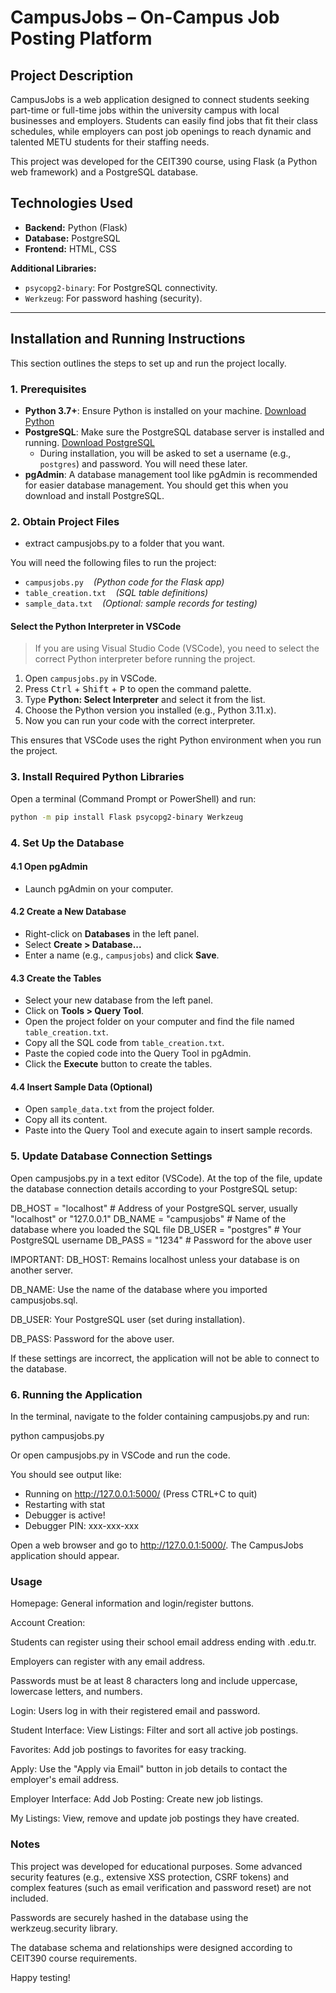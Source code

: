 # CampusJobs – On-Campus Job Posting Platform

## Project Description

CampusJobs is a web application designed to connect students seeking part-time or full-time jobs within the university campus with local businesses and employers. Students can easily find jobs that fit their class schedules, while employers can post job openings to reach dynamic and talented METU students for their staffing needs.

This project was developed for the CEIT390 course, using Flask (a Python web framework) and a PostgreSQL database.

## Technologies Used

- **Backend:** Python (Flask)
- **Database:** PostgreSQL
- **Frontend:** HTML, CSS

**Additional Libraries:**
- `psycopg2-binary`: For PostgreSQL connectivity.
- `Werkzeug`: For password hashing (security).

---

## Installation and Running Instructions

This section outlines the steps to set up and run the project locally.

### 1. Prerequisites

- **Python 3.7+**: Ensure Python is installed on your machine. [Download Python](https://www.python.org/downloads/)
- **PostgreSQL**: Make sure the PostgreSQL database server is installed and running. [Download PostgreSQL](https://www.enterprisedb.com/downloads/postgres-postgresql-downloads)
    - During installation, you will be asked to set a username (e.g., `postgres`) and password. You will need these later.
- **pgAdmin**: A database management tool like pgAdmin is recommended for easier database management. You should get this when you download and install PostgreSQL.

### 2. Obtain Project Files

- extract campusjobs.py to a folder that you want.

You will need the following files to run the project:
- `campusjobs.py` &nbsp;&nbsp;&nbsp;*(Python code for the Flask app)*
- `table_creation.txt` &nbsp;&nbsp;&nbsp;*(SQL table definitions)*
- `sample_data.txt` &nbsp;&nbsp;&nbsp;*(Optional: sample records for testing)*

#### **Select the Python Interpreter in VSCode**

> If you are using Visual Studio Code (VSCode), you need to select the correct Python interpreter before running the project.

1. Open `campusjobs.py` in VSCode.
2. Press <kbd>Ctrl</kbd> + <kbd>Shift</kbd> + <kbd>P</kbd> to open the command palette.
3. Type **Python: Select Interpreter** and select it from the list.
4. Choose the Python version you installed (e.g., Python 3.11.x).
5. Now you can run your code with the correct interpreter.

This ensures that VSCode uses the right Python environment when you run the project.

### 3. Install Required Python Libraries

Open a terminal (Command Prompt or PowerShell) and run:
```bash
python -m pip install Flask psycopg2-binary Werkzeug
```

### 4. Set Up the Database

#### 4.1 Open pgAdmin
- Launch pgAdmin on your computer.

#### 4.2 Create a New Database
- Right-click on **Databases** in the left panel.
- Select **Create > Database...**
- Enter a name (e.g., `campusjobs`) and click **Save**.

#### 4.3 Create the Tables
- Select your new database from the left panel.
- Click on **Tools > Query Tool**.
- Open the project folder on your computer and find the file named `table_creation.txt`.
- Copy all the SQL code from `table_creation.txt`.
- Paste the copied code into the Query Tool in pgAdmin.
- Click the **Execute** button to create the tables.

#### 4.4 Insert Sample Data (Optional)
- Open `sample_data.txt` from the project folder.
- Copy all its content.
- Paste into the Query Tool and execute again to insert sample records.


### 5. Update Database Connection Settings
Open campusjobs.py in a text editor (VSCode). At the top of the file, update the database connection details according to your PostgreSQL setup:

DB_HOST = "localhost"   # Address of your PostgreSQL server, usually "localhost" or "127.0.0.1"
DB_NAME = "campusjobs"  # Name of the database where you loaded the SQL file
DB_USER = "postgres"    # Your PostgreSQL username
DB_PASS = "1234"        # Password for the above user

IMPORTANT:
DB_HOST: Remains localhost unless your database is on another server.

DB_NAME: Use the name of the database where you imported campusjobs.sql.

DB_USER: Your PostgreSQL user (set during installation).

DB_PASS: Password for the above user.

If these settings are incorrect, the application will not be able to connect to the database.

### 6. Running the Application
In the terminal, navigate to the folder containing campusjobs.py and run:

python campusjobs.py

Or open campusjobs.py in VSCode and run the code.

You should see output like:

 * Running on http://127.0.0.1:5000/ (Press CTRL+C to quit)
 * Restarting with stat
 * Debugger is active!
 * Debugger PIN: xxx-xxx-xxx

Open a web browser and go to http://127.0.0.1:5000/. The CampusJobs application should appear.

### Usage
Homepage: General information and login/register buttons.

Account Creation:

Students can register using their school email address ending with .edu.tr.

Employers can register with any email address.

Passwords must be at least 8 characters long and include uppercase, lowercase letters, and numbers.

Login: Users log in with their registered email and password.

Student Interface:
View Listings: Filter and sort all active job postings.

Favorites: Add job postings to favorites for easy tracking.

Apply: Use the "Apply via Email" button in job details to contact the employer's email address.

Employer Interface:
Add Job Posting: Create new job listings.

My Listings: View, remove and update job postings they have created.

### Notes
This project was developed for educational purposes. Some advanced security features (e.g., extensive XSS protection, CSRF tokens) and complex features (such as email verification and password reset) are not included.

Passwords are securely hashed in the database using the werkzeug.security library.

The database schema and relationships were designed according to CEIT390 course requirements.

Happy testing!
